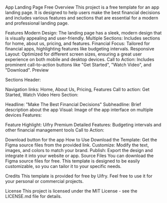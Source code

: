 App Landing Page Free
Overview
This project is a free template for an app landing page. It is designed to help users make the best financial decisions and includes various features and sections that are essential for a modern and professional landing page.

Features
Modern Design: The landing page has a sleek, modern design that is visually appealing and user-friendly.
Multiple Sections: Includes sections for home, about us, pricing, and features.
Financial Focus: Tailored for financial apps, highlighting features like budgeting intervals.
Responsive Layout: Optimized for different screen sizes, ensuring a great user experience on both mobile and desktop devices.
Call to Action: Includes prominent call-to-action buttons like "Get Started", "Watch Video", and "Download".
Preview

Sections
Header:

Navigation links: Home, About Us, Pricing, Features
Call to action: Get Started, Watch Video
Hero Section:

Headline: "Make The Best Financial Decisions"
Subheadline: Brief description about the app
Visual: Image of the app interface on multiple devices
Features:

Feature Highlight: Uifry Premium
Detailed Features: Budgeting intervals and other financial management tools
Call to Action:

Download button for the app
How to Use
Download the Template: Get the Figma source files from the provided link.
Customize: Modify the text, images, and colors to match your brand.
Publish: Export the design and integrate it into your website or app.
Source Files
You can download the Figma source files for free. This template is designed to be easily customizable, so you can tailor it to your specific needs.

Credits
This template is provided for free by Uifry. Feel free to use it for your personal or commercial projects.

License
This project is licensed under the MIT License - see the LICENSE.md file for details.
